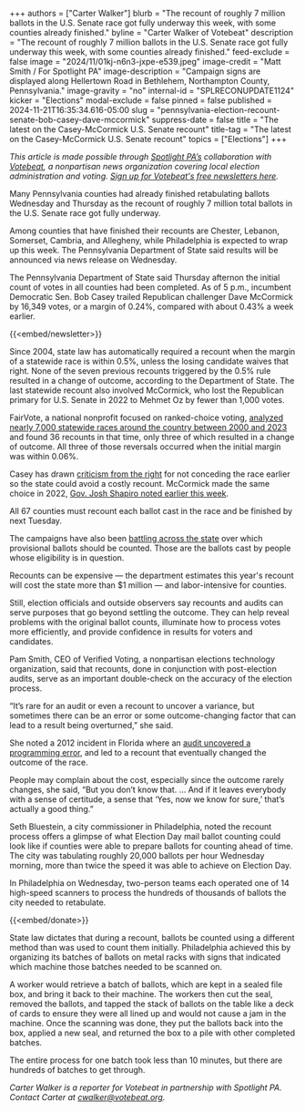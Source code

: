 +++
authors = ["Carter Walker"]
blurb = "The recount of roughly 7 million ballots in the U.S. Senate race got fully underway this week, with some counties already finished."
byline = "Carter Walker of Votebeat"
description = "The recount of roughly 7 million ballots in the U.S. Senate race got fully underway this week, with some counties already finished."
feed-exclude = false
image = "2024/11/01kj-n6n3-jxpe-e539.jpeg"
image-credit = "Matt Smith / For Spotlight PA"
image-description = "Campaign signs are displayed along Hellertown Road in Bethlehem, Northampton County, Pennsylvania."
image-gravity = "no"
internal-id = "SPLRECONUPDATE1124"
kicker = "Elections"
modal-exclude = false
pinned = false
published = 2024-11-21T16:35:34.616-05:00
slug = "pennsylvania-election-recount-senate-bob-casey-dave-mccormick"
suppress-date = false
title = "The latest on the Casey-McCormick U.S. Senate recount"
title-tag = "The latest on the Casey-McCormick U.S. Senate recount"
topics = ["Elections"]
+++

<em>This article is made possible through </em><a href="https://www.spotlightpa.org/"><em>Spotlight PA’s</em></a><em> collaboration with </em><a href="https://www.votebeat.org/"><em>Votebeat</em></a><em>, a nonpartisan news organization covering local election administration and voting. </em><a href="https://www.votebeat.org/newsletters/"><em>Sign up for Votebeat&#39;s free newsletters here</em></a><em>.</em>

Many Pennsylvania counties had already finished retabulating ballots Wednesday and Thursday as the recount of roughly 7 million total ballots in the U.S. Senate race got fully underway.

Among counties that have finished their recounts are Chester, Lebanon, Somerset, Cambria, and Allegheny, while Philadelphia is expected to wrap up this week. The Pennsylvania Department of State said results will be announced via news release on Wednesday.

The Pennsylvania Department of State said Thursday afternon the initial count of votes in all counties had been completed. As of 5 p.m., incumbent Democratic Sen. Bob Casey trailed Republican challenger Dave McCormick by 16,349 votes, or a margin of 0.24%, compared with about 0.43% a week earlier.

{{<embed/newsletter>}}

Since 2004, state law has automatically required a recount when the margin of a statewide race is within 0.5%, unless the losing candidate waives that right. None of the seven previous recounts triggered by the 0.5% rule resulted in a change of outcome, according to the Department of State. The last statewide recount also involved McCormick, who lost the Republican primary for U.S. Senate in 2022 to Mehmet Oz by fewer than 1,000 votes.

FairVote, a national nonprofit focused on ranked-choice voting, <a href="https://fairvote.org/report/election-recounts-2023/">analyzed nearly 7,000 statewide races around the country between 2000 and 2023</a> and found 36 recounts in that time, only three of which resulted in a change of outcome. All three of those reversals occurred when the initial margin was within 0.06%.

Casey has drawn <a href="https://x.com/KimWardPA/status/1857110177121452534">criticism from the right</a> for not conceding the race earlier so the state could avoid a costly recount. McCormick made the same choice in 2022, <a href="https://www.inquirer.com/news/pennsylvania/bob-casey-recount-josh-shapiro-pennsylvania-election-2024-20241119.html">Gov. Josh Shapiro noted earlier this week</a>.

All 67 counties must recount each ballot cast in the race and be finished by next Tuesday.

The campaigns have also been <a href="https://penncapital-star.com/campaigns-elections/senate-casey-and-mccormick-are-now-fighting-over-provisional-ballots-in-a-dozen-pennsylvania-counties/">battling across the state</a> over which provisional ballots should be counted. Those are the ballots cast by people whose eligibility is in question.

Recounts can be expensive — the department estimates this year&#39;s recount will cost the state more than $1 million — and labor-intensive for counties.

Still, election officials and outside observers say recounts and audits can serve purposes that go beyond settling the outcome. They can help reveal problems with the original ballot counts, illuminate how to process votes more efficiently, and provide confidence in results for voters and candidates.

Pam Smith, CEO of Verified Voting, a nonpartisan elections technology organization, said that recounts, done in conjunction with post-election audits, serve as an important double-check on the accuracy of the election process.

“It’s rare for an audit or even a recount to uncover a variance, but sometimes there can be an error or some outcome-changing factor that can lead to a result being overturned,” she said.

She noted a 2012 incident in Florida where an <a href="https://www.tampabay.com/news/florida-politics/elections/2020/11/14/heres-how-post-election-audits-work-in-florida/">audit uncovered a programming error</a>, and led to a recount that eventually changed the outcome of the race.

People may complain about the cost, especially since the outcome rarely changes, she said, “But you don’t know that. … And if it leaves everybody with a sense of certitude, a sense that ‘Yes, now we know for sure,’ that’s actually a good thing.”

Seth Bluestein, a city commissioner in Philadelphia, noted the recount process offers a glimpse of what Election Day mail ballot counting could look like if counties were able to prepare ballots for counting ahead of time. The city was tabulating roughly 20,000 ballots per hour Wednesday morning, more than twice the speed it was able to achieve on Election Day.

In Philadelphia on Wednesday, two-person teams each operated one of 14 high-speed scanners to process the hundreds of thousands of ballots the city needed to retabulate.

{{<embed/donate>}}

State law dictates that during a recount, ballots be counted using a different method than was used to count them initially. Philadelphia achieved this by organizing its batches of ballots on metal racks with signs that indicated which machine those batches needed to be scanned on.

A worker would retrieve a batch of ballots, which are kept in a sealed file box, and bring it back to their machine. The workers then cut the seal, removed the ballots, and tapped the stack of ballots on the table like a deck of cards to ensure they were all lined up and would not cause a jam in the machine. Once the scanning was done, they put the ballots back into the box, applied a new seal, and returned the box to a pile with other completed batches.

The entire process for one batch took less than 10 minutes, but there are hundreds of batches to get through.

<em>Carter Walker is a reporter for Votebeat in partnership with Spotlight PA. Contact Carter at </em><a href="mailto:cwalker@votebeat.org"><em>cwalker@votebeat.org</em></a><em>.</em>

